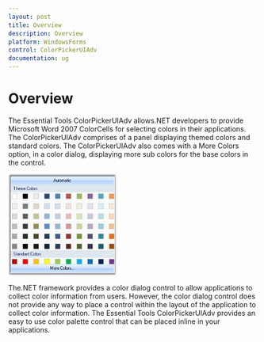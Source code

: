 ```yaml
---
layout: post
title: Overview
description: Overview
platform: WindowsForms
control: ColorPickerUIAdv
documentation: ug
---
```

# Overview

The Essential Tools ColorPickerUIAdv allows.NET developers to provide Microsoft Word 2007 ColorCells for selecting colors in their applications. The ColorPickerUIAdv comprises of a panel displaying themed colors and standard colors. The ColorPickerUIAdv also comes with a More Colors option, in a color dialog, displaying more sub colors for the base colors in the control. 

![](ColorPickerUIAdv_Images/Overview_img251.jpeg) 



The.NET framework provides a color dialog control to allow applications to collect color information from users. However, the color dialog control does not provide any way to place a control within the layout of the application to collect color information. The Essential Tools ColorPickerUIAdv provides an easy to use color palette control that can be placed inline in your applications. 
